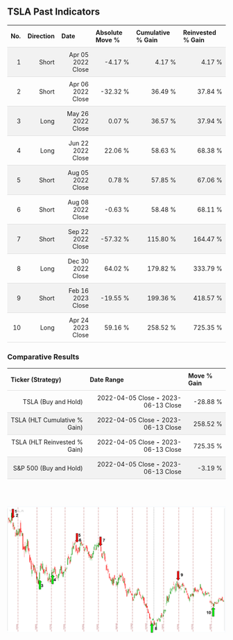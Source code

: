 
<style>
.hits {
            border-collapse: collapse;
            width: 100%;
        }
        .hits th, td {
            padding: 8px;
            border-bottom: 1px solid #ddd;
        }
        
        .hits td {text-align: right;}
        .hits th {text-align: left;}
        
        .hits tr:nth-child(even) {
            background-color: #f2f2f2;
        }
        
        .chartCol {
            width: 50%;
            float: left;
            padding: 20px;
        }  
</style>
    
<br>

## TSLA Past Indicators

<table class="hits">
    <tr>
        <th>No.</th>
        <th>Direction</th>
        <th>Date</th>
        <th>Absolute Move %</th>
        <th>Cumulative % Gain</th>
        <th>Reinvested % Gain</th>
      </tr>
    <tr>
        <td>1</td>
        <td>Short</td>
        <td>Apr 05 2022 Close</td>
        <td>-4.17 %</td>
        <td>4.17 %</td>
        <td>4.17 %</td>
    </tr>
    <tr>
        <td>2</td>
        <td>Short</td>
        <td>Apr 06 2022 Close</td>
        <td>-32.32 %</td>
        <td>36.49 %</td>
        <td>37.84 %</td>
    </tr>
    <tr>
        <td>3</td>
        <td>Long</td>
        <td>May 26 2022 Close</td>
        <td>0.07 %</td>
        <td>36.57 %</td>
        <td>37.94 %</td>
    </tr>
    <tr>
        <td>4</td>
        <td>Long</td>
        <td>Jun 22 2022 Close</td>
        <td>22.06 %</td>
        <td>58.63 %</td>
        <td>68.38 %</td>
    </tr>
    <tr>
        <td>5</td>
        <td>Short</td>
        <td>Aug 05 2022 Close</td>
        <td>0.78 %</td>
        <td>57.85 %</td>
        <td>67.06 %</td>
    </tr>
    <tr>
        <td>6</td>
        <td>Short</td>
        <td>Aug 08 2022 Close</td>
        <td>-0.63 %</td>
        <td>58.48 %</td>
        <td>68.11 %</td>
    </tr>
    <tr>
        <td>7</td>
        <td>Short</td>
        <td>Sep 22 2022 Close</td>
        <td>-57.32 %</td>
        <td>115.80 %</td>
        <td>164.47 %</td>
    </tr>
    <tr>
        <td>8</td>
        <td>Long</td>
        <td>Dec 30 2022 Close</td>
        <td>64.02 %</td>
        <td>179.82 %</td>
        <td>333.79 %</td>
    </tr>
    <tr>
        <td>9</td>
        <td>Short</td>
        <td>Feb 16 2023 Close</td>
        <td>-19.55 %</td>
        <td>199.36 %</td>
        <td>418.57 %</td>
    </tr>
    <tr>
        <td>10</td>
        <td>Long</td>
        <td>Apr 24 2023 Close</td>
        <td>59.16 %</td>
        <td>258.52 %</td>
        <td>725.35 %</td>
    </tr>
    
</table>

### Comparative Results

<table class="hits">
    <thead>
        <th>Ticker (Strategy)</th>
        <th>Date Range</th>
        <th>Move % Gain</th>
    </thead>
    <tbody>
        <tr>
            <td>TSLA (Buy and Hold)</td>
            <td>2022-04-05 Close <b>-</b> 2023-06-13 Close</td>
            <td>-28.88 %</td>
        </tr>
        <tr>
            <td>TSLA (HLT Cumulative % Gain)</td>
            <td>2022-04-05 Close <b>-</b> 2023-06-13 Close</td>
            <td>258.52 %</td>
        </tr>
        <tr>
            <td>TSLA (HLT Reinvested % Gain)</td>
            <td>2022-04-05 Close <b>-</b> 2023-06-13 Close</td>
            <td>725.35 %</td>
        </tr>
        <tr>
            <td>S&P 500 (Buy and Hold)</td>
            <td>2022-04-05 Close <b>-</b> 2023-06-13 Close</td>
            <td>-3.19 %</td>
        </tr>
    </tbody>
</table>
<br>
<br>

![Plot](charts/TSLAstatic.png)